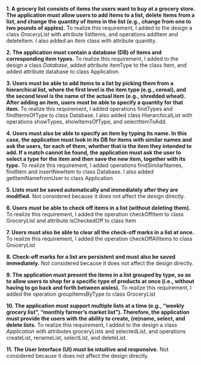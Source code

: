 **1.	A grocery list consists of items the users want to buy at a grocery store. The application must allow users to add items to a list, delete items from a list, and change the quantity of items in the list (e.g., change from one to two pounds of apples).**
	To realize this requirement, I added to the design a class *GroceryList* with attribute listItems, and operations addItem and deleteItem. I also added an *Item* class with attribute quantity.
    
**2.	The application must contain a database (DB) of items and corresponding item types.**
	To realize this requirement, I added to the design a class *Database*, added attribute itemType to the class Item, and added attribute database to class Application.
	
**3.	Users must be able to add items to a list by picking them from a hierarchical list, where the first level is the item type (e.g., cereal), and the second level is the name of the actual item (e.g., shredded wheat). After adding an item, users must be able to specify a quantity for that item.**
	To realize this requirement, I added operations findTypes and findItemsOfType to class Database. I also added class HierarchicalList with operations showTypes, showItemsOfType, and selectItemToAdd.
	
**4.	Users must also be able to specify an item by typing its name. In this case, the application must look in its DB for items with similar names and ask the users, for each of them, whether that is the item they intended to add. If a match cannot be found, the application must ask the user to select a type for the item and then save the new item, together with its type.**
	To realize this requirement, I added operations findSimilarNames, findItem and insertNewItem to class Database. I also added getItemNamefromUser to class Application

**5.	Lists must be saved automatically and immediately after they are modified.**
	Not considered because it does not affect the design directly.

**6.	Users must be able to check off items in a list (without deleting them).**
	To realize this requirement, I added the operation checkOffItem to class GroceryList and attribute isCheckedOff to class Item

**7.	Users must also be able to clear all the check-off marks in a list at once.**
	To realize this requirement, I added the operation checkOffAllItems to class GroceryList

**8.	Check-off marks for a list are persistent and must also be saved immediately.**
	Not considered because it does not affect the design directly.

**9.	The application must present the items in a list grouped by type, so as to allow users to shop for a specific type of products at once (i.e., without having to go back and forth between aisles).**
	To realize this requirement, I added the operation groupItemsByType to class GroceryList

**10.	The application must support multiple lists at a time (e.g., “weekly grocery list”, “monthly farmer’s market list”). Therefore, the application must provide the users with the ability to create, (re)name, select, and delete lists.**
	To realize this requirement, I added to the design a class *Application* with attributes groceryLists and selectedList, and operations createList, renameList, selectList, and deleteList.

**11.	The User Interface (UI) must be intuitive and responsive.**
	Not considered because it does not affect the design directly.
